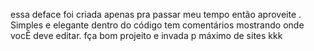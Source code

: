 essa deface foi criada apenas pra passar meu tempo então aproveite .
Simples e elegante
dentro do código tem comentários mostrando onde vocÊ deve editar.
fça bom projeito e invada p máximo de sites kkk
